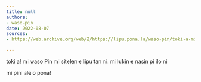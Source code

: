 ```yaml
---
title: null
authors:
- waso-pin
date: 2022-08-07
sources:
- https://web.archive.org/web/2/https://lipu.pona.la/waso-pin/toki-a-mi-waso-pin

---
```


toki a! mi waso Pin
mi sitelen e lipu tan ni:
mi lukin e nasin pi ilo ni

mi pini
ale o pona!
